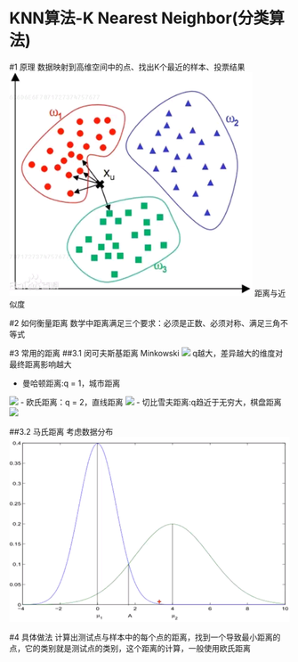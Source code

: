KNN算法-K Nearest Neighbor(分类算法)
=
#1 原理
数据映射到高维空间中的点、找出K个最近的样本、投票结果
![images](images/01.png)
距离与近似度

#2 如何衡量距离
数学中距离满足三个要求：必须是正数、必须对称、满足三角不等式

#3 常用的距离
##3.1 闵可夫斯基距离 Minkowski
<img src="http://latex.codecogs.com/svg.latex?d_{ij}{(q)}=[\sum_{k=1}^p(x_{ik}-x_{jk})^q]^{\frac{1}{q}},%20q%20%3E%200" style="border:none;">
q越大，差异越大的维度对最终距离影响越大
- 曼哈顿距离:q = 1，城市距离
<img src="http://latex.codecogs.com/svg.latex?d_{ij}=|X_1-X_2|%20+%20|Y_1-Y_2|" style="border:none;">
- 欧氏距离：q = 2，直线距离
<img src="http://latex.codecogs.com/svg.latex?d_{ij}=\sqrt{(x_1-x_2)^2+(y_1-y_2)^2}" style="border:none;">
- 切比雪夫距离:q趋近于无穷大，棋盘距离
<img src="http://latex.codecogs.com/svg.latex?d_{ij}=\lim_{p\to\infty}(\sum_{i=1}^n|x_i-y_i|^p)^{\frac{1}{p}}=max|x_i-y_i|" style="border:none;">

##3.2 马氏距离
考虑数据分布
![images](images/02.png)

#4 具体做法
计算出测试点与样本中的每个点的距离，找到一个导致最小距离的点，它的类别就是测试点的类别，这个距离的计算，一般使用欧氏距离